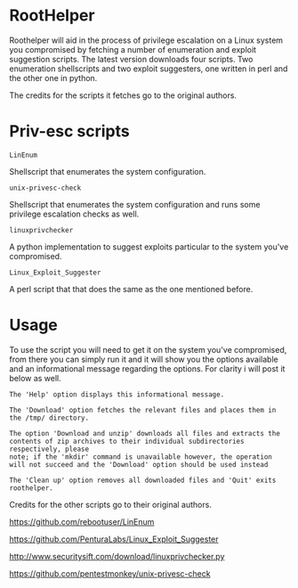 # RootHelper
Roothelper will aid in the process of privilege escalation on a Linux system you compromised by fetching a number of enumeration
and exploit suggestion scripts. The latest version downloads four scripts. Two enumeration shellscripts and two exploit suggesters, one written in perl and the other one in python.

The credits for the scripts it fetches go to the original authors.



# Priv-esc scripts

```
LinEnum
```
Shellscript that enumerates the system configuration.

```
unix-privesc-check
```
Shellscript that enumerates the system configuration and runs some privilege escalation checks as well.

```
linuxprivchecker
```
A python implementation to suggest exploits particular to the system you've compromised.

```
Linux_Exploit_Suggester
```
A perl script that that does the same as the one mentioned before.

# Usage

To use the script you will need to get it on the system you've compromised, from there you can simply run it and it will show you the options available and an informational message regarding the options. For clarity i will post it below as well.

```
The 'Help' option displays this informational message.

The 'Download' option fetches the relevant files and places them in the /tmp/ directory.

The option 'Download and unzip' downloads all files and extracts the contents of zip archives to their individual subdirectories respectively, please
note; if the 'mkdir' command is unavailable however, the operation will not succeed and the 'Download' option should be used instead

The 'Clean up' option removes all downloaded files and 'Quit' exits roothelper.
```



Credits for the other scripts go to their original authors.

https://github.com/rebootuser/LinEnum

https://github.com/PenturaLabs/Linux_Exploit_Suggester

http://www.securitysift.com/download/linuxprivchecker.py

https://github.com/pentestmonkey/unix-privesc-check
